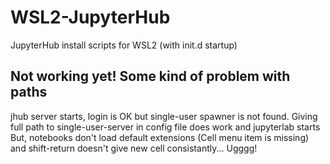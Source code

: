 # WSL2-JupyterHub
JupyterHub install scripts for WSL2 (with init.d startup)

## Not working yet! Some kind of problem with paths
jhub server starts, login is OK but single-user spawner is not found.
Giving full path to single-user-server in config file does work and jupyterlab starts 
But, notebooks don't load default extensions (Cell menu item is  missing) and shift-return doesn't give new cell consistantly...
Ugggg!
